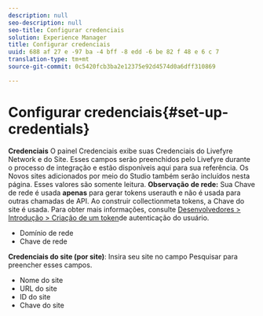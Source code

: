 ```yaml
---
description: null
seo-description: null
seo-title: Configurar credenciais
solution: Experience Manager
title: Configurar credenciais
uuid: 688 af 27 e -97 ba -4 bff -8 edd -6 be 82 f 48 e 6 c 7
translation-type: tm+mt
source-git-commit: 0c5420fcb3ba2e12375e92d4574d0a6dff310869

---
```



# Configurar credenciais{#set-up-credentials}

**Credenciais** O painel Credenciais exibe suas Credenciais do Livefyre Network e do Site. Esses campos serão preenchidos pelo Livefyre durante o processo de integração e estão disponíveis aqui para sua referência. Os Novos sites adicionados por meio do Studio também serão incluídos nesta página. Esses valores são somente leitura.
**Observação** **de rede:** Sua Chave de rede é usada **apenas** para gerar tokens userauth e não é usada para outras chamadas de API. Ao construir collectionmeta tokens, a Chave do site é usada. Para obter mais informações, consulte [Desenvolvedores > Introdução > Criação de um token](https://answers.livefyre.com/developers/getting-started/tokens/auth/)de autenticação do usuário.

* Domínio de rede
* Chave de rede

**Credenciais do site (por site)**: Insira seu site no campo Pesquisar para preencher esses campos.

* Nome do site
* URL do site
* ID do site
* Chave do site

